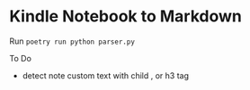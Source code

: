 # Kindle Notebook to Markdown

Run `poetry run python parser.py`

To Do
- detect note custom text with child , or h3 tag

